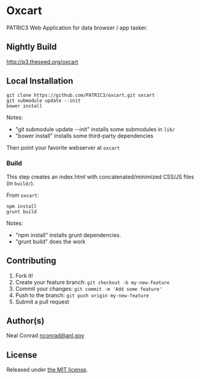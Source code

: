
# Oxcart

PATRIC3 Web Application for data browser / app tasker.

## Nightly Build

http://p3.theseed.org/oxcart

## Local Installation

```
git clone https://github.com/PATRIC3/oxcart.git oxcart
git submodule update --init
bower install

```

Notes:
- "git submodule update --init" installs some submodules in `lib/`
- "bower install" installs some third-party dependencies

Then point your favorite webserver at `oxcart`

### Build

This step creates an index.html with concatenated/minimized CSS/JS files (in `build/`).

From `oxcart`:

```
npm install
grunt build
```

Notes:
- "npm install" installs grunt dependencies.
- "grunt build" does the work


## Contributing

1. Fork it!
2. Create your feature branch: `git checkout -b my-new-feature`
3. Commit your changes: `git commit -m 'Add some feature'`
4. Push to the branch: `git push origin my-new-feature`
5. Submit a pull request

## Author(s)

Neal Conrad <nconrad@anl.gov>

## License

Released under [the MIT license](https://github.com/nconrad/ng-browse).
